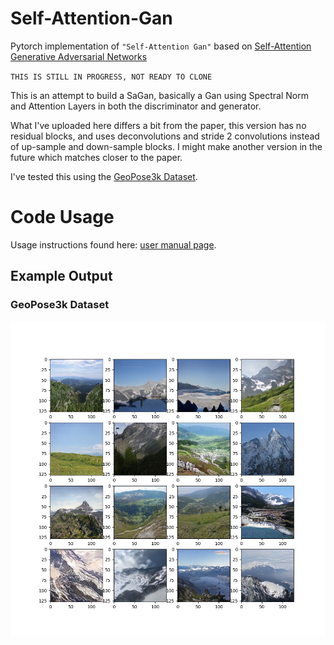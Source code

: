 # Self-Attention-Gan
Pytorch implementation of `"Self-Attention Gan"` based on [Self-Attention Generative Adversarial Networks](https://arxiv.org/pdf/1805.08318.pdf)

`THIS IS STILL IN PROGRESS, NOT READY TO CLONE`

This is an attempt to build a SaGan, basically a Gan using Spectral Norm and Attention Layers in both the discriminator and generator.

What I've uploaded here differs a bit from the paper, this version has no residual blocks, and uses deconvolutions and stride 2 convolutions instead of up-sample and down-sample blocks. I might make another version in the future which matches closer to the paper.


I've tested this using the [GeoPose3k Dataset](http://cphoto.fit.vutbr.cz/geoPose3K/).

# Code Usage
Usage instructions found here: [user manual page](USAGE.md).

## Example Output
### GeoPose3k Dataset
![](output/austria_904.jpg)
